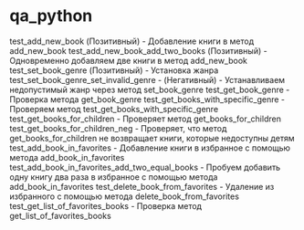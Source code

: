 # qa_python
test_add_new_book (Позитивный) - Добавление книги в метод add_new_book 
test_add_new_book_add_two_books (Позитивный) - Одновременно добавляем две книги в метод add_new_book 
test_set_book_genre (Позитивный) - Установка жанра
test_set_book_genre_set_invalid_genre - (Негативный) - Устанавливаем недопустимый жанр через метод set_book_genre
test_get_book_genre - Проверка метода get_book_genre
test_get_books_with_specific_genre - Проверяем метод test_get_books_with_specific_genre
test_get_books_for_children - Проверяет метод get_books_for_children
test_get_books_for_children_neg - Проверяет, что метод get_books_for_children не возвращает книги, которые недоступны детям
test_add_book_in_favorites - Добавление книги в избранное с помощью метода add_book_in_favorites
test_add_book_in_favorites_add_two_equal_books - Пробуем добавить одну книгу два раза в избранное с помощью метода add_book_in_favorites 
test_delete_book_from_favorites - Удаление из избранного с помощью метода delete_book_from_favorites 
test_get_list_of_favorites_books -  Проверка метод get_list_of_favorites_books